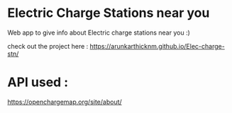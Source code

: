 # Electric Charge Stations near you

 Web app to give info about Electric charge stations near you :) 
 
 
 check out the project here : https://arunkarthicknm.github.io/Elec-charge-stn/
 
 # API used :
 https://openchargemap.org/site/about/
 
 
 
